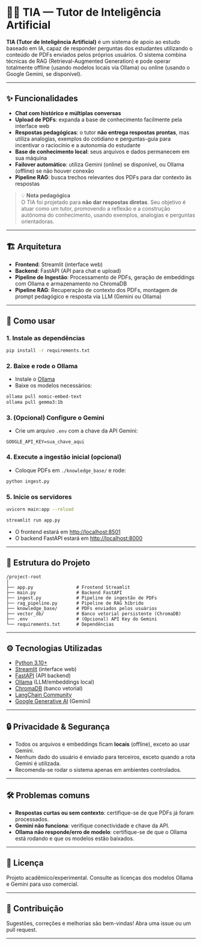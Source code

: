 # 👩‍🏫 TIA — Tutor de Inteligência Artificial

**TIA (Tutor de Inteligência Artificial)** é um sistema de apoio ao estudo baseado em IA, capaz de responder perguntas dos estudantes utilizando o conteúdo de PDFs enviados pelos próprios usuários. O sistema combina técnicas de RAG (Retrieval-Augmented Generation) e pode operar totalmente offline (usando modelos locais via Ollama) ou online (usando o Google Gemini, se disponível).

---

## ✨ Funcionalidades

- **Chat com histórico e múltiplas conversas**
- **Upload de PDFs**: expanda a base de conhecimento facilmente pela interface web
- **Respostas pedagógicas**: o tutor **não entrega respostas prontas**, mas utiliza analogias, exemplos do cotidiano e perguntas-guia para incentivar o raciocínio e a autonomia do estudante
- **Base de conhecimento local**: seus arquivos e dados permanecem em sua máquina
- **Failover automático**: utiliza Gemini (online) se disponível, ou Ollama (offline) se não houver conexão
- **Pipeline RAG**: busca trechos relevantes dos PDFs para dar contexto às respostas

> :bulb: **Nota pedagógica**  
> O TIA foi projetado para **não dar respostas diretas**. Seu objetivo é atuar como um tutor, promovendo a reflexão e a construção autônoma do conhecimento, usando exemplos, analogias e perguntas orientadoras.

---

## 🏗️ Arquitetura

- **Frontend**: Streamlit (interface web)
- **Backend**: FastAPI (API para chat e upload)
- **Pipeline de Ingestão**: Processamento de PDFs, geração de embeddings com Ollama e armazenamento no ChromaDB
- **Pipeline RAG**: Recuperação de contexto dos PDFs, montagem de prompt pedagógico e resposta via LLM (Gemini ou Ollama)

---

## 🚀 Como usar

### 1. Instale as dependências

```bash
pip install -r requirements.txt
```

### 2. Baixe e rode o Ollama

- Instale o [Ollama](https://ollama.com/)
- Baixe os modelos necessários:

```bash
ollama pull nomic-embed-text
ollama pull gemma3:1b
```

### 3. (Opcional) Configure o Gemini

- Crie um arquivo `.env` com a chave da API Gemini:

```
GOOGLE_API_KEY=sua_chave_aqui
```

### 4. Execute a ingestão inicial (opcional)

- Coloque PDFs em `./knowledge_base/` e rode:

```bash
python ingest.py
```

### 5. Inicie os servidores

```bash
uvicorn main:app --reload
```
```bash
streamlit run app.py
```

- O frontend estará em [http://localhost:8501](http://localhost:8501)
- O backend FastAPI estará em [http://localhost:8000](http://localhost:8000)

---

## 📂 Estrutura do Projeto

```
/project-root
│
├── app.py                # Frontend Streamlit
├── main.py               # Backend FastAPI
├── ingest.py             # Pipeline de ingestão de PDFs
├── rag_pipeline.py       # Pipeline de RAG híbrido
├── knowledge_base/       # PDFs enviados pelos usuários
├── vector_db/            # Banco vetorial persistente (ChromaDB)
├── .env                  # (Opcional) API Key do Gemini
└── requirements.txt      # Dependências
```

---

## ⚙️ Tecnologias Utilizadas

- [Python 3.10+](https://www.python.org/)
- [Streamlit](https://streamlit.io/) (interface web)
- [FastAPI](https://fastapi.tiangolo.com/) (API backend)
- [Ollama](https://ollama.com/) (LLM/embeddings local)
- [ChromaDB](https://docs.trychroma.com/) (banco vetorial)
- [LangChain Community](https://python.langchain.com/)
- [Google Generative AI](https://ai.google.dev/) (Gemini)

---

## 🔒 Privacidade & Segurança

- Todos os arquivos e embeddings ficam **locais** (offline), exceto ao usar Gemini.
- Nenhum dado do usuário é enviado para terceiros, exceto quando a rota Gemini é utilizada.
- Recomenda-se rodar o sistema apenas em ambientes controlados.

---

## 🛠️ Problemas comuns

- **Respostas curtas ou sem contexto**: certifique-se de que PDFs já foram processados.
- **Gemini não funciona**: verifique conectividade e chave da API.
- **Ollama não responde/erro de modelo**: certifique-se de que o Ollama está rodando e que os modelos estão baixados.

---

## 📄 Licença

Projeto acadêmico/experimental. Consulte as licenças dos modelos Ollama e Gemini para uso comercial.

---

## 🤝 Contribuição

Sugestões, correções e melhorias são bem-vindas! Abra uma issue ou um pull request.

---